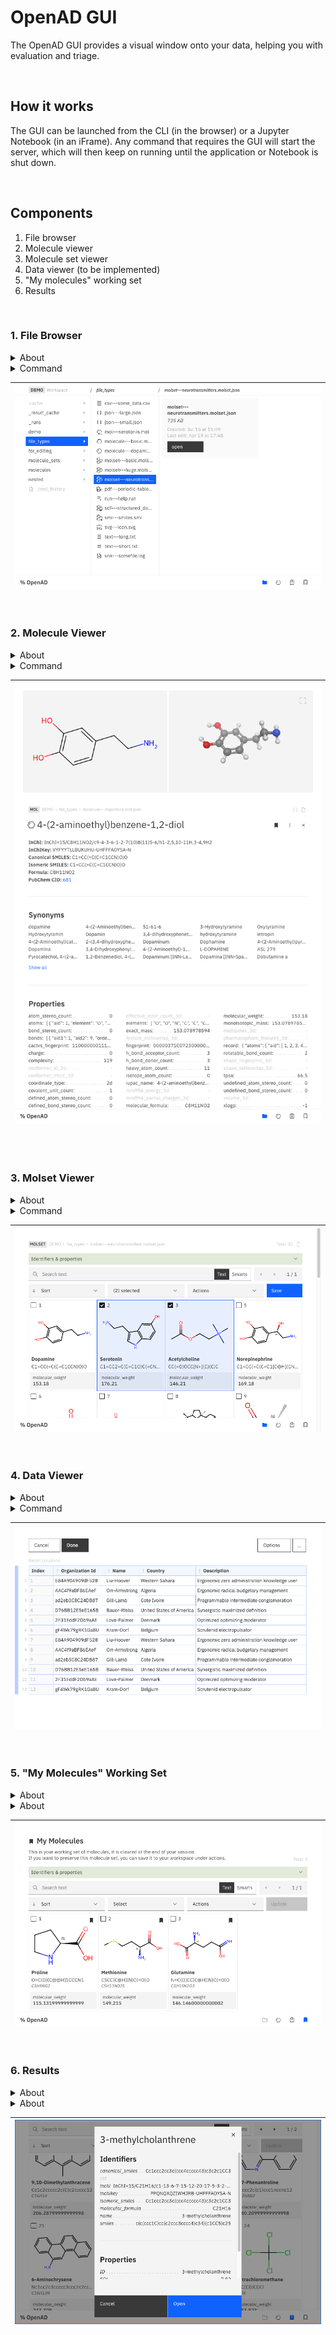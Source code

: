<!-- When doing changes to this file, please keep them in sync with the _gui-demo.ipynb Notebook file. -->

# OpenAD GUI

The OpenAD GUI provides a visual window onto your data, helping you with evaluation and triage.

<br>

## How it works

The GUI can be launched from the CLI (in the browser) or a Jupyter Notebook (in an iFrame).
Any command that requires the GUI will start the server, which will then keep on running until the application or Notebook is shut down.

<br>

## Components

1. File browser
1. Molecule viewer
2. Molecule set viewer
1. Data viewer (to be implemented)
1. "My molecules" working set
1. Results

<br>

### 1. File Browser

<details>
<summary>About</summary>

The file browser lets us open our own proprietary file formats:

- **.mol.json** --> Individual molecule files
- **.molset.json** --> Sets of molecule files

As well as a number of commonly used file formats:

- **.mol**
- **.sdf**
- **.smi**
- **.json**
- **.csv**

Files can easily be opened in your default system app, which is the default for any unsupported file formats.

</details>

<details>
<summary>Command</summary>

`launch gui`

</details>

|![File Browser](readme/file-browser.png)|
|---|

<br>

### 2. Molecule Viewer

<details>
<summary>About</summary>

The molecule viewer gives you an at-a-glance overview of all the information you have gathered on a particular molecule.

New molecules are prepopulated with data from RDKit and PubChem by default

</details>

<details>
<summary>Command</summary>

`show mol|molecule <name> | <smiles> | <inchi> | <inchikey> | <cid>`

Example: `show mol dopamine`

</details>

|![Molecule Viewer](readme/molecule-viewer.png)|
|---|

<br>

<br>

### 3. Molset Viewer

<details>
<summary>About</summary>

<p>The molset viewer is replacing the widely used "mols2grid" package. It runs a lot faster and has improved usability.</p>

<p>In the future we'll also load this with more advanced functionality like filtering, subsetting, merging etc.</p>

<p><span style="color: #d00">Note: viewing molecule sets from a dataframe is not yet implemented.</span></p>

</details>

<details>
<summary>Command</summary>

`show molset|molecule set '<molset_or_sdf_or_smi_path>' | using dataframe <dataframe>`

Example: `show molset 'my_mols.molset.json'`

</details>

|![Molset Viewer](readme/molset-viewer.png)|
|---|

<br>

### 4. Data Viewer

<details>
<summary>About</summary>

The data viewer lets you review, sort and triage data from a CSV file or a dataframe.

<span style="color: #d00">The data viewer is not yet ported into the new GUI. It still uses the deprecated Flask app architecture.</span>

</details>

<details>
<summary>Command</summary>

`display data '<filename.csv>'` + `result open`

Example: `display data 'demo/my-data.csv'` + `result open`



</details>


|![Data Viewer](readme/data-viewer.png)|
|---|


<br>

### 5. "My Molecules" Working Set

<details>
<summary>About</summary>

Your working set of molecules(*) is a molset that lives in memory and is meant as a bucket for gathering candidates from various processesses and sources, before storing them into a new file and processing them further.

\(*) Currently the working set is called "mymols", but this name may change.


<span style="color: #d00">Note: loading and merging molecule sets is still using a different architecture which is not compatible with the GUI.</span>

</details>

<details>
<summary>About</summary>

`show mols`

</details>

|![My Molecules](readme/my-mols.png)|
|---|

<br>

### 6. Results

<details>
<summary>About</summary>

Whenever data is displayed in the CLI or a Notebook using `output_table()`, the data is stored in memory so it can be used for follow up commands like `result open`, `result edit`, `result copy` etc.

The result dataset stored in memory can also be viewed and manipulated in the GUI, either through the molecule viewer or the data viewer (yet to be implemented).

</details>

<details>
<summary>About</summary>

`display data '<molecule_data.csv>'` + `result open`

Example: `display data 'demo/my-mols.csv'` + `result open`

</details>

|![Results](readme/results.png)|
|---|